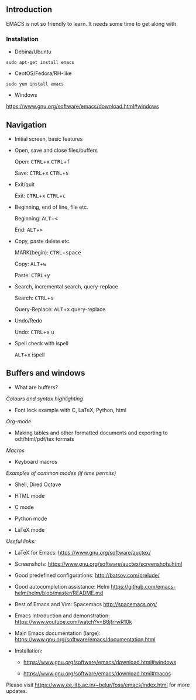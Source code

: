 ## Introduction
EMACS is not so friendly to learn. It needs some time to get along with.

### Installation

* Debina/Ubuntu

```
sudo apt-get install emacs
```

* CentOS/Fedora/RH-like

```
sudo yum install emacs
```

* Windows

<https://www.gnu.org/software/emacs/download.html#windows>

## Navigation
  - Initial screen, basic features

  - Open, save and close files/buffers

    Open: <kbd>CTRL</kbd>+<kbd>x</kbd>  <kbd>CTRL</kbd>+<kbd>f</kbd>

    Save: <kbd>CTRL</kbd>+<kbd>x</kbd>  <kbd>CTRL</kbd>+<kbd>s</kbd>

  - Exit/quit

    Exit: <kbd>CTRL</kbd>+<kbd>x</kbd>  <kbd>CTRL</kbd>+<kbd>c</kbd>
  
  - Beginning, end of line, file etc.

    Beginning: <kbd>ALT</kbd>+<kbd><</kbd>

    End: <kbd>ALT</kbd>+<kbd>></kbd>
  
  - Copy, paste delete etc.

    MARK(begin): <kbd>CTRL</kbd>+<kbd>space</kbd>
    
    Copy: <kbd>ALT</kbd>+<kbd>w</kbd>

    Paste: <kbd>CTRL</kbd>+<kbd>y</kbd>

  - Search, incremental search, query-replace

    Search: <kbd>CTRL</kbd>+<kbd>s</kbd>

    Query-Replace: <kbd>ALT</kbd>+<kbd>x</kbd>  query-replace

  - Undo/Redo

    Undo: <kbd>CTRL</kbd>+<kbd>x</kbd>  <kbd>u</kbd>

  - Spell check with ispell

    <kbd>ALT</kbd>+<kbd>x</kbd>  ispell

## Buffers and windows

- What are buffers?

*Colours and syntax highlighting*

 - Font lock example with C, LaTeX, Python, html

*Org-mode*

 - Making tables and other formatted documents and exporting
   to odt/html/pdf/tex formats

*Macros*

 - Keyboard macros

*Examples of common modes (if time permits)*

 - Shell, Dired Octave

 - HTML mode

 - C mode

 - Python mode

 - LaTeX mode

*Useful links:*

- LaTeX for Emacs: https://www.gnu.org/software/auctex/

- Screenshots: https://www.gnu.org/software/auctex/screenshots.html

- Good predefined configurations: http://batsov.com/prelude/

- Good autocompletion assistance: Helm https://github.com/emacs-helm/helm/blob/master/README.md

- Best of Emacs and Vim: Spacemacs http://spacemacs.org/

- Emacs Introduction and demonstration: https://www.youtube.com/watch?v=B6jfrrwR10k

- Main Emacs documentation (large): https://www.gnu.org/software/emacs/documentation.html

- Installation:

  - https://www.gnu.org/software/emacs/download.html#windows

  - https://www.gnu.org/software/emacs/download.html#macos

Please visit
  https://www.ee.iitb.ac.in/~belur/foss/emacs/index.html
for more updates.
